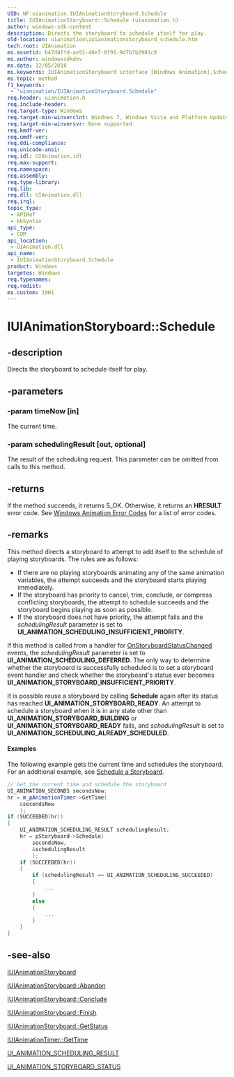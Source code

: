```yaml
---
UID: NF:uianimation.IUIAnimationStoryboard.Schedule
title: IUIAnimationStoryboard::Schedule (uianimation.h)
author: windows-sdk-content
description: Directs the storyboard to schedule itself for play.
old-location: uianimation\iuianimationstoryboard_schedule.htm
tech.root: UIAnimation
ms.assetid: b47d4ffd-ae51-40e7-8f91-9d7b7b2901c8
ms.author: windowssdkdev
ms.date: 12/05/2018
ms.keywords: IUIAnimationStoryboard interface [Windows Animation],Schedule method, IUIAnimationStoryboard.Schedule, IUIAnimationStoryboard::Schedule, Schedule, Schedule method [Windows Animation], Schedule method [Windows Animation],IUIAnimationStoryboard interface, uianimation.iuianimationstoryboard_schedule, uianimation/IUIAnimationStoryboard::Schedule
ms.topic: method
f1_keywords: 
 - "uianimation/IUIAnimationStoryboard.Schedule"
req.header: uianimation.h
req.include-header: 
req.target-type: Windows
req.target-min-winverclnt: Windows 7, Windows Vista and Platform Update for Windows Vista [desktop apps \| UWP apps]
req.target-min-winversvr: None supported
req.kmdf-ver: 
req.umdf-ver: 
req.ddi-compliance: 
req.unicode-ansi: 
req.idl: UIAnimation.idl
req.max-support: 
req.namespace: 
req.assembly: 
req.type-library: 
req.lib: 
req.dll: UIAnimation.dll
req.irql: 
topic_type:
 - APIRef
 - kbSyntax
api_type:
 - COM
api_location:
 - UIAnimation.dll
api_name:
 - IUIAnimationStoryboard.Schedule
product: Windows
targetos: Windows
req.typenames: 
req.redist: 
ms.custom: 19H1
---
```


# IUIAnimationStoryboard::Schedule


## -description


Directs the storyboard to schedule itself for play.


## -parameters




### -param timeNow [in]

The current time.


### -param schedulingResult [out, optional]

The result of the scheduling request.
            This parameter can be omitted from calls to this method.


## -returns



If the method succeeds, it returns S_OK. Otherwise, it returns an <b>HRESULT</b> error code. See <a href="https://docs.microsoft.com/windows/desktop/UIAnimation/uianimation-error-codes">Windows Animation Error Codes</a> for a list of error codes.




## -remarks



This method directs a storyboard to attempt to add itself to the schedule of playing storyboards. The rules are as follows:

<ul>
<li>
If there are no playing storyboards animating any of the same animation variables, the attempt succeeds and the storyboard starts playing immediately.

</li>
<li>
If the storyboard has priority to cancel, trim, conclude, or compress conflicting storyboards, the attempt to schedule succeeds and the storyboard begins playing as soon as possible.

</li>
<li>
If the storyboard does not have priority, the attempt fails and the <i>schedulingResult</i> parameter is set to <b>UI_ANIMATION_SCHEDULING_INSUFFICIENT_PRIORITY</b>.

</li>
</ul>
If this method is called from a handler for <a href="https://docs.microsoft.com/windows/desktop/api/uianimation/nf-uianimation-iuianimationstoryboardeventhandler-onstoryboardstatuschanged">OnStoryboardStatusChanged</a> events, the <i>schedulingResult</i> parameter is set to <b>UI_ANIMATION_SCHEDULING_DEFERRED</b>.  The only way to determine whether the storyboard is successfully scheduled is to set a storyboard event handler and check whether the storyboard's status ever becomes <b>UI_ANIMATION_STORYBOARD_INSUFFICIENT_PRIORITY</b>.

It is possible reuse a storyboard by calling <b>Schedule</b> again after its status has reached <b>UI_ANIMATION_STORYBOARD_READY</b>.  An attempt to schedule a storyboard when it is in any state other than <b>UI_ANIMATION_STORYBOARD_BUILDING</b> or <b>UI_ANIMATION_STORYBOARD_READY</b> fails, and  <i>schedulingResult</i> is set to <b>UI_ANIMATION_SCHEDULING_ALREADY_SCHEDULED</b>.


#### Examples

The following example gets the current time and schedules the storyboard. For an additional example, see <a href="https://docs.microsoft.com/windows/desktop/UIAnimation/scheduling-a-storyboard">Schedule a Storyboard</a>.


```cpp
// Get the current time and schedule the storyboard
UI_ANIMATION_SECONDS secondsNow;
hr = m_pAnimationTimer->GetTime(
    &secondsNow
    );
if (SUCCEEDED(hr))
{
    UI_ANIMATION_SCHEDULING_RESULT schedulingResult;
    hr = pStoryboard->Schedule(
        secondsNow,
        &schedulingResult
        );
    if (SUCCEEDED(hr))
    {
        if (schedulingResult == UI_ANIMATION_SCHEDULING_SUCCEEDED)
        {
            ...
        }
        else
        {
            ...
        }
    }
}
```





## -see-also




<a href="https://docs.microsoft.com/windows/desktop/api/uianimation/nn-uianimation-iuianimationstoryboard">IUIAnimationStoryboard</a>



<a href="https://docs.microsoft.com/windows/desktop/api/uianimation/nf-uianimation-iuianimationstoryboard-abandon">IUIAnimationStoryboard::Abandon</a>



<a href="https://docs.microsoft.com/windows/desktop/api/uianimation/nf-uianimation-iuianimationstoryboard-conclude">IUIAnimationStoryboard::Conclude</a>



<a href="https://docs.microsoft.com/windows/desktop/api/uianimation/nf-uianimation-iuianimationstoryboard-finish">IUIAnimationStoryboard::Finish</a>



<a href="https://docs.microsoft.com/windows/desktop/api/uianimation/nf-uianimation-iuianimationstoryboard-getstatus">IUIAnimationStoryboard::GetStatus</a>



<a href="https://docs.microsoft.com/windows/desktop/api/uianimation/nf-uianimation-iuianimationtimer-gettime">IUIAnimationTimer::GetTime</a>



<a href="https://docs.microsoft.com/windows/win32/api/uianimation/ne-uianimation-ui_animation_scheduling_result">UI_ANIMATION_SCHEDULING_RESULT</a>



<a href="https://docs.microsoft.com/windows/win32/api/uianimation/ne-uianimation-ui_animation_storyboard_status">UI_ANIMATION_STORYBOARD_STATUS</a>
 

 

